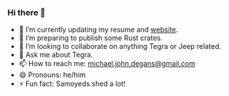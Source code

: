 ### Hi there 👋

- 🔭 I’m currently updating my resume and [website](https://mdegans.dev).
- 🌱 I’m preparing to publish some Rust crates.
- 👯 I’m looking to collaborate on anything Tegra or Jeep related.
- 💬 Ask me about Tegra.
- 📫 How to reach me: michael.john.degans@gmail.com
- 😄 Pronouns: he/him
- ⚡ Fun fact: Samoyeds shed a lot!
